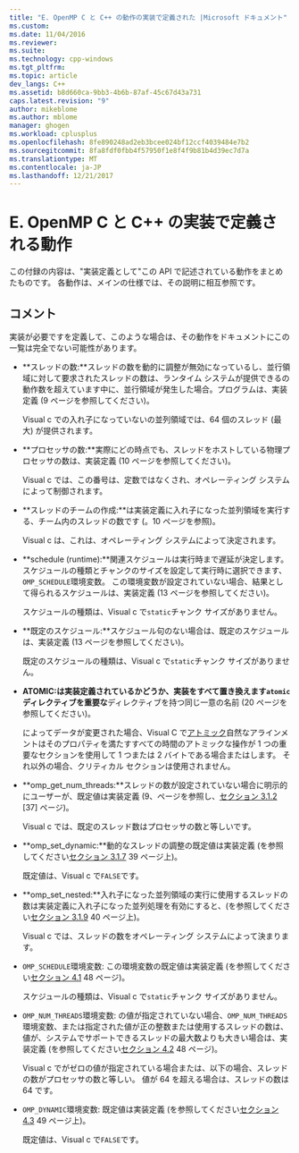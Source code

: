 ```yaml
---
title: "E. OpenMP C と C++ の動作の実装で定義された |Microsoft ドキュメント"
ms.custom: 
ms.date: 11/04/2016
ms.reviewer: 
ms.suite: 
ms.technology: cpp-windows
ms.tgt_pltfrm: 
ms.topic: article
dev_langs: C++
ms.assetid: b8d660ca-9bb3-4b6b-87af-45c67d43a731
caps.latest.revision: "9"
author: mikeblome
ms.author: mblome
manager: ghogen
ms.workload: cplusplus
ms.openlocfilehash: 8fe890248ad2eb3bcee024bf12ccf4039484e7b2
ms.sourcegitcommit: 8fa8fdf0fbb4f57950f1e8f4f9b81b4d39ec7d7a
ms.translationtype: MT
ms.contentlocale: ja-JP
ms.lasthandoff: 12/21/2017
---
```

# <a name="e-implementation-defined-behaviors-in-openmp-cc"></a>E. OpenMP C と C++ の実装で定義される動作
この付録の内容は、"実装定義として"この API で記述されている動作をまとめたものです。  各動作は、メインの仕様では、その説明に相互参照です。  
  
## <a name="remarks"></a>コメント  
 実装が必要ですを定義して、このような場合は、その動作をドキュメントにこの一覧は完全でない可能性があります。  
  
-   **スレッドの数:**スレッドの数を動的に調整が無効になっているし、並行領域に対して要求されたスレッドの数は、ランタイム システムが提供できるの動作数を超えています中に、並行領域が発生した場合。プログラムは、実装定義 (9 ページを参照してください)。  
  
     Visual c での入れ子になっていないの並列領域では、64 個のスレッド (最大) が提供されます。  
  
-   **プロセッサの数:**実際にどの時点でも、スレッドをホストしている物理プロセッサの数は、実装定義 (10 ページを参照してください)。  
  
     Visual c では、この番号は、定数ではなくされ、オペレーティング システムによって制御されます。  
  
-   **スレッドのチームの作成:**は実装定義に入れ子になった並列領域を実行する、チーム内のスレッドの数です (。10 ページを参照)。  
  
     Visual c は、これは、オペレーティング システムによって決定されます。  
  
-   **schedule (runtime):**関連スケジュールは実行時まで遅延が決定します。 スケジュールの種類とチャンクのサイズを設定して実行時に選択できます、`OMP_SCHEDULE`環境変数。 この環境変数が設定されていない場合、結果として得られるスケジュールは、実装定義 (13 ページを参照してください)。  
  
     スケジュールの種類は、Visual c で`static`チャンク サイズがありません。  
  
-   **既定のスケジュール:**スケジュール句のない場合は、既定のスケジュールは、実装定義 (13 ページを参照してください)。  
  
     既定のスケジュールの種類は、Visual c で`static`チャンク サイズがありません。  
  
-   **ATOMIC:**は実装定義されているかどうか、実装をすべて置き換えます`atomic`ディレクティブを**重要な**ディレクティブを持つ同じ一意の名前 (20 ページを参照してください)。  
  
     によってデータが変更された場合、Visual C で[アトミック](../../parallel/openmp/reference/atomic.md)自然なアラインメントはそのプロパティを満たすすべての時間のアトミックな操作が 1 つの重要なセクションを使用して 1 つまたは 2 バイトである場合またはします。 それ以外の場合、クリティカル セクションは使用されません。  
  
-   **omp_get_num_threads:**スレッドの数が設定されていない場合に明示的にユーザーが、既定値は実装定義 (9、ページを参照し、[セクション 3.1.2](../../parallel/openmp/3-1-2-omp-get-num-threads-function.md) [37] ページ)。  
  
     Visual c では、既定のスレッド数はプロセッサの数と等しいです。  
  
-   **omp_set_dynamic:**動的なスレッドの調整の既定値は実装定義 (を参照してください[セクション 3.1.7](../../parallel/openmp/3-1-7-omp-set-dynamic-function.md) 39 ページ上)。  
  
     既定値は、Visual c で`FALSE`です。  
  
-   **omp_set_nested:**入れ子になった並列領域の実行に使用するスレッドの数は実装定義に入れ子になった並列処理を有効にすると、(を参照してください[セクション 3.1.9](../../parallel/openmp/3-1-9-omp-set-nested-function.md) 40 ページ上)。  
  
     Visual c では、スレッドの数をオペレーティング システムによって決まります。  
  
-   `OMP_SCHEDULE`環境変数: この環境変数の既定値は実装定義 (を参照してください[セクション 4.1](../../parallel/openmp/4-1-omp-schedule.md) 48 ページ)。  
  
     スケジュールの種類は、Visual c で`static`チャンク サイズがありません。  
  
-   `OMP_NUM_THREADS`環境変数: の値が指定されていない場合、`OMP_NUM_THREADS`環境変数、または指定された値が正の整数または使用するスレッドの数は、値が、システムでサポートできるスレッドの最大数よりも大きい場合は、実装定義 (を参照してください[セクション 4.2](../../parallel/openmp/4-2-omp-num-threads.md) 48 ページ)。  
  
     Visual c でがゼロの値が指定されている場合または、以下の場合、スレッドの数がプロセッサの数と等しい。  値が 64 を超える場合は、スレッドの数は 64 です。  
  
-   `OMP_DYNAMIC`環境変数: 既定値は実装定義 (を参照してください[セクション 4.3](../../parallel/openmp/4-3-omp-dynamic.md) 49 ページ上)。  
  
     既定値は、Visual c で`FALSE`です。